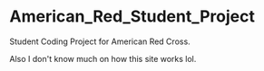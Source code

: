 # American_Red_Student_Project
Student Coding Project for American Red Cross.

Also I don't know much on how this site works lol.
